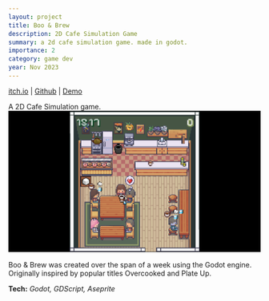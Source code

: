 ```yaml
---
layout: project
title: Boo & Brew
description: 2D Cafe Simulation Game
summary: a 2d cafe simulation game. made in godot.
importance: 2
category: game dev
year: Nov 2023
---
```


<div class="center">
  <a class="tech-link" target="_blank" rel="noopener noreferrer" href="https://labibz.itch.io/boo-brew-cafe">itch.io</a> | 
  <a class="tech-link" target="_blank" rel="noopener noreferrer" href="https://github.com/LabibZ/CozyAutumnJam">Github</a> | 
  <a class="tech-link" target="_blank" rel="noopener noreferrer" href="https://www.youtube.com/watch?v=U00kJenx2TE">Demo</a>
</div>

A 2D Cafe Simulation game.
![Cafe](/assets/img/cafe.png)

Boo & Brew was created over the span of a week using the Godot engine. Originally inspired by popular titles Overcooked and Plate Up.

**Tech:** _Godot, GDScript, Aseprite_
